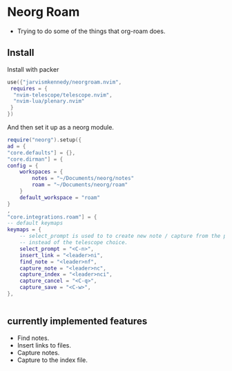 # Neorg Roam

- Trying to do some of the things that org-roam does.

## Install

Install with packer
```lua 
use({"jarvismkennedy/neorgroam.nvim", 
 requires = { 
  "nvim-telescope/telescope.nvim", 
  "nvim-lua/plenary.nvim"
 }
})
```
  And then set it up as a neorg module.
```lua
require("neorg").setup({ 
ad = { 
"core.defaults"] = {},
"core.dirman"] = {
config = { 
	workspaces = { 
		notes = "~/Documents/neorg/notes"
		roam = "~/Documents/neorg/roam"
	}
	default_workspace = "roam"
}
,
"core.integrations.roam"] = { 
-- default keymaps
keymaps = {
	-- select_prompt is used to to create new note / capture from the prompt directly
	-- instead of the telescope choice.
	select_prompt = "<C-n>",
	insert_link = "<leader>ni",
	find_note = "<leader>nf",
	capture_note = "<leader>nc",
	capture_index = "<leader>nci",
	capture_cancel = "<C-q>",
	capture_save = "<C-w>",
},



```
  


## currently implemented features

- Find notes.
- Insert links to files.
- Capture notes. 
- Capture to the index file.
